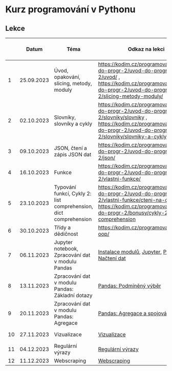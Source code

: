 # Kurz programování v Pythonu

## Lekce

|    | Datum     | Téma             | Odkaz na lekci                                                           | Odkaz na úkol | Řešení úkolu  
| -- | --------- | ---------------- | ------------------------------------------------------------------------ | ------------- | -------------
| 1  | 25.09.2023 | Úvod, opakování, slicing, metody, moduly | https://kodim.cz/programovani/uvod-do-progr-2/uvod-do-programovani-2/uvod/ , https://kodim.cz/programovani/uvod-do-progr-2/uvod-do-programovani-2/slicing-metody-moduly/ | [ukol-01](./ukoly/ukol-01.md)
| 2  | 02.10.2023 | Slovníky, slovníky a cykly | https://kodim.cz/programovani/uvod-do-progr-2/uvod-do-programovani-2/slovniky/slovniky ,  https://kodim.cz/programovani/uvod-do-progr-2/uvod-do-programovani-2/slovniky/slovniky-a-cykly  | [ukol-02](./ukoly/ukol-02.md)
| 3  | 09.10.2023 | JSON, čtení a zápis JSON dat | https://kodim.cz/programovani/uvod-do-progr-2/uvod-do-programovani-2/json/ | [ukol-03](./ukoly/ukol-03.md)
| 4  | 16.10.2023 | Funkce | https://kodim.cz/programovani/uvod-do-progr-2/uvod-do-programovani-2/vlastni-funkce/ | [ukol-04](./ukoly/ukol-04.md)
| 5  | 23.10.2023 | Typování funkcí, Cykly 2: list comprehension, dict comprehension | https://kodim.cz/programovani/uvod-do-progr-2/uvod-do-programovani-2/vlastni-funkce/cteni-na-doma , https://kodim.cz/programovani/uvod-do-progr-2/bonusy/cykly-2/list-comprehension | [ukol-05](./ukoly/ukol-05.md)
| 6  | 30.10.2023 |  Třídy a dědičnost | https://kodim.cz/programovani/python-oop/ | [ukol-06](./ukoly/ukol-06.md)
| 7  | 06.11.2023 | Jupyter notebook, Zpracování dat v modulu Pandas | [Instalace modulů](https://kodim.cz/analyza-dat/python-data-1/python-pro-data-1/instalace/instalace-modulu), [Jupyter](https://kodim.cz/analyza-dat/python-data-1/bonusy/jupyter/jupyter), [Pandas: Načtení dat](https://kodim.cz/analyza-dat/python-data-1/python-pro-data-1/nacteni-dat/nacteni-dat) | [ukol-07](./ukoly/ukol-07.md)
| 8  | 13.11.2023 | Zpracování dat v modulu Pandas: Základní dotazy | [Pandas: Podmíněný výběr](https://kodim.cz/analyza-dat/python-data-1/python-pro-data-1/podmineny-vyber/podmineny-vyber)| [ukol-08](./ukoly/ukol-08.md)
| 9 | 20.11.2023 | Zpracování dat v modulu Pandas: Agregace | [Pandas: Agregace a spojování](https://kodim.cz/analyza-dat/python-data-1/python-pro-data-1/agregace-a-spojovani/pokrocile-upravy) | [ukol-09](./ukoly/ukol-09.md)
| 10 | 27.11.2023 | Vizualizace | [Vizualizace](https://kodim.cz/analyza-dat/python-data-1/python-pro-data-1/vizualizace/vizualizace) | [ukol-10](./ukoly/ukol-10.md)
| 11 | 04.12.2023 | Regulární výrazy | [Regulární výrazy](https://kodim.cz/analyza-dat/python-data-1/ziskavani-dat/regularni-vyrazy/regularni-vyrazy) | [ukol-11](./ukoly/ukol-11.md)
| 12 | 11.12.2023 | Webscraping | [Webscraping](https://kodim.cz/analyza-dat/python-data-1/ziskavani-dat/webscraping) | NaN



